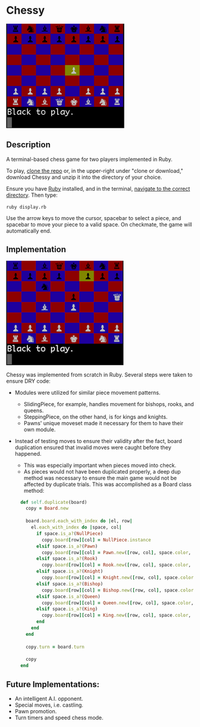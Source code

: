 # Chessy

![screen1](images/chess.png)

## Description

A terminal-based chess game for two players implemented in Ruby.

To play, [clone the repo](https://help.github.com/articles/cloning-a-repository/) or, in the upper-right under "clone or download," download Chessy and unzip it into the directory of your choice.

Ensure you have [Ruby](https://www.ruby-lang.org/en/) installed, and in the terminal, [navigate to the correct directory](https://askubuntu.com/questions/520778/how-can-i-change-directories-in-the-terminal). Then type:

`ruby display.rb`

Use the arrow keys to move the cursor, spacebar to select a piece, and spacebar
to move your piece to a valid space. On checkmate, the game will automatically end.

## Implementation

![screen2](images/chess2.png)

Chessy was implemented from scratch in Ruby. Several steps were taken to ensure DRY code:

* Modules were utilized for similar piece movement patterns.
  * SlidingPiece, for example, handles movement for bishops, rooks, and queens.
  * SteppingPiece, on the other hand, is for kings and knights.
  * Pawns' unique moveset made it necessary for them to have their own module.

* Instead of testing moves to ensure their validity after the fact, board
duplication ensured that invalid moves were caught before they happened.
  * This was especially important when pieces moved into check.
  * As pieces would not have been duplicated properly, a deep dup method was
  necessary to ensure the main game would not be affected by duplicate trials.
  This was accomplished as a Board class method:

  ```ruby
    def self.duplicate(board)
      copy = Board.new

      board.board.each_with_index do |el, row|
        el.each_with_index do |space, col|
          if space.is_a?(NullPiece)
            copy.board[row][col] = NullPiece.instance
          elsif space.is_a?(Pawn)
            copy.board[row][col] = Pawn.new([row, col], space.color, copy)
          elsif space.is_a?(Rook)
            copy.board[row][col] = Rook.new([row, col], space.color, copy)
          elsif space.is_a?(Knight)
            copy.board[row][col] = Knight.new([row, col], space.color, copy)
          elsif space.is_a?(Bishop)
            copy.board[row][col] = Bishop.new([row, col], space.color, copy)
          elsif space.is_a?(Queen)
            copy.board[row][col] = Queen.new([row, col], space.color, copy)
          elsif space.is_a?(King)
            copy.board[row][col] = King.new([row, col], space.color, copy)
          end
        end
      end

      copy.turn = board.turn

      copy
    end
  ```

## Future Implementations:

* An intelligent A.I. opponent.
* Special moves, i.e. castling.
* Pawn promotion.
* Turn timers and speed chess mode.

